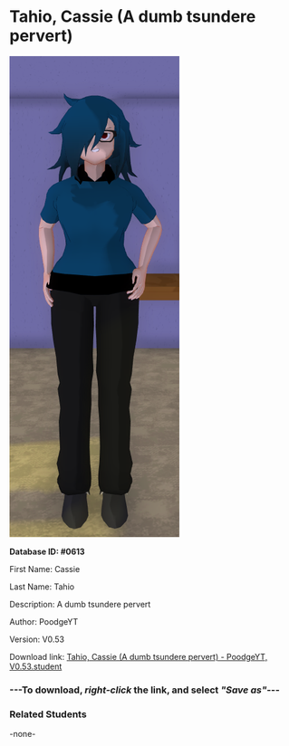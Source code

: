 # Tahio, Cassie (A dumb tsundere pervert)

<img src="../../Files/Images/Tahio, Cassie (A dumb tsundere pervert).png" title="Tahio, Cassie (A dumb tsundere pervert) - PoodgeYT, V0.53">

**Database ID: #0613**

First Name: Cassie

Last Name: Tahio

Description: A dumb tsundere pervert

Author: PoodgeYT

Version: V0.53

Download link: <a href="https://raw.githubusercontent.com/Arbiter1223/Daigaku-Gurashi-Custom-Students/master/Files/Student%20Files/Tahio%2C%20Cassie%20(A%20dumb%20tsundere%20pervert)%20-%20PoodgeYT%2C%20V0.53.student">Tahio, Cassie (A dumb tsundere pervert) - PoodgeYT, V0.53.student</a>

### ---**To download, _right-click_ the link, and select _"Save as"_**---

### Related Students

-none-
